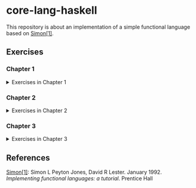 # core-lang-haskell

This repository is about an implementation of a simple functional language based on <span id="text-1">[Simon\[1\]](#reference-1)</span>.

## Exercises

### Chapter 1

<details>
<summary>Exercises in Chapter 1</summary>
<p>

| Name          | Files                                                       |
|---------------|-------------------------------------------------------------|
| Exercise 1.1  | /exercises/exercise1-01.xls, /src/Language/PrettyPrinter.hs |
| Exercise 1.2  | /src/Data/ISeq.hs                                           |
| Exercise 1.3  | /src/Language/PrettyPrinter.hs                              |
| Exercise 1.4  | /exercises/exercise1-04.xls, /src/Language/PrettyPrinter.hs |
| Exercise 1.5  | /src/Data/ISeq.hs                                           |
| Exercise 1.6  | /src/Data/ISeq.hs                                           |
| Exercise 1.7  | /src/Data/ISeq.hs                                           |
| Exercise 1.8  | /src/Language/PrettyPrinter.hs                              |
| Exercise 1.9  | /src/Language/Parser.hs                                     |
| Exercise 1.10 | /src/Language/Parser.hs                                     |
| Exercise 1.11 | /src/Lanugage/Parser.hs                                     |
| Exercise 1.12 | /src/Lanugage/Parser.hs                                     |
| Exercise 1.13 | /src/Lanugage/Parser.hs                                     |
| Exercise 1.14 | /src/Lanugage/Parser.hs                                     |
| Exercise 1.15 | /src/Lanugage/Parser.hs                                     |
| Exercise 1.16 | /src/Lanugage/Parser.hs                                     |
| Exercise 1.17 | /src/Lanugage/Parser.hs                                     |
| Exercise 1.18 | /src/Lanugage/Parser.hs                                     |
| Exercise 1.19 | /src/Lanugage/Parser.hs                                     |
| Exercise 1.20 | /src/Lanugage/Parser.hs                                     |
| Exercise 1.21 | /src/Lanugage/Parser.hs                                     |
| Exercise 1.22 | /exercises/exercise1-22.md                                  |
| Exercise 1.23 | /src/Lanugage/Parser.hs                                     |
| Exercise 1.24 | /src/Lanugage/Parser.hs                                     |

</p>
</details>

### Chapter 2

<details>
<summary>Exercises in Chapter 2</summary>
<p>

| Name          | Files                                                       |
|---------------|-------------------------------------------------------------|
| Exercise 2.1  | /exercises/exercise2-01.md                                  |
| Exercise 2.2  | /exercises/exercise2-02.md                                  |
| Exercise 2.3  | _skipped_                                                   |
| Exercise 2.4  | /src/Language/TiMachine.hs                                  |
| Exercise 2.5  | /src/Language/TiMachine.hs                                  |
| Exercise 2.6  | /src/Language/TiMachine.hs                                  |
| Exercise 2.7  | /src/Language/TiMachine.hs                                  |
| Exercise 2.8  | /exercises/exercise2-08.md                                  |
| Exercise 2.9  | /exercises/exercise2-09.md                                  |
| Exercise 2.10 | /src/Language/TiMachine.hs                                  |
| Exercise 2.11 | /src/Language/TiMachine.hs                                  |
| Exercise 2.12 | /exercises/exercise2-12.md                                  |
| Exercise 2.13 | /src/Language/TiMachine.hs, /exercises/exercise2-13.md      |
| Exercise 2.14 | /src/Language/TiMachine.hs                                  |
| Exercise 2.15 | /exercises/exercise2-15.md                                  |
| Exercise 2.16 | /src/Language/TiMachine.hs                                  |
| Exercise 2.17 | /src/Language/TiMachine.hs                                  |
| Exercise 2.18 | /src/Language/TiMachine.hs, /exercises/exercise2-18.md      |
| Exercise 2.19 | /exercises/exercise2-19.md                                  |
| Exercise 2.20 | /src/Language/TiMachine.hs, /exercises/exercise2-20.core    |
| Exercise 2.21 | /src/Language/TiMachine.hs                                  |
| Exercise 2.22 | /src/Language/TiMachine.hs, /exercises/exercise2-22.md      |
| Exercise 2.23 | /exercises/exercise2-23.core                                |
| Exercise 2.24 | /src/Language/TiMachine.hs, /exercises/exercise2-24.md      |
| Exercise 2.25 | /exercises/exercise2-25.md                                  |
| Exercise 2.26 | /src/Language/TiMachine.hs                                  |
| Exercise 2.27 | /src/Language/TiMachineAlter.hs                             |
| Exercise 2.28 | /src/Language/TiMachineAlter.hs                             |
| Exercise 2.29 | /src/Language/TiMachineAlter.hs, /exercises/exercise2-29.md |
| Exercise 2.30 | /src/Language/TiMachineGC.hs                                |
| Exercise 2.31 | /src/Language/TiMachineGC.hs                                |
| Exercise 2.32 | /src/Language/TiMachineGC.hs                                |
| Exercise 2.33 | /src/Language/TiMachineGC.hs                                |
| Exercise 2.34 | /exercises/exercise2-34.md                                  |
| Exercise 2.35 | /src/Language/TiMachineGC.hs                                |
| Exercise 2.36 | /src/Language/TiMachineGC.hs                                |

</p>
</details>

### Chapter 3

<details>
<summary>Exercises in Chapter 3</summary>
<p>

| Name          | Files                                                 |
|---------------|-------------------------------------------------------|
| Exercise 3.1  | /exercises/exercise3-01.v                             |
| Exercise 3.2  | ~/exercises/exercise3-02.v~                           |
| Exercise 3.3  | /exercises/exercise3-03.md                            |
| Exercise 3.4  | /exercises/exercise3-04.md                            |
| Exercise 3.5  | _skipped_                                             |
| Exercise 3.6  | /src/Language/GMachine.hs                             |
| Exercise 3.7  | /src/Language/GMachine.hs                             |
| Exercise 3.8  | /src/Language/GMachine.hs                             |
| Exercise 3.9  | /src/Language/GMachine.hs                             |
| Exercise 3.10 | /src/Language/GMachine.hs                             |
| Exercise 3.11 | /exercises/exercise3-11.md                            |
| Exercise 3.12 | /src/Language/GMachine.hs                             |
| Exercise 3.13 | _skipped_                                             |
| Exercise 3.14 | /src/Language/GMachine.hs                             |
| Exercise 3.15 | /src/Language/GMachine.hs                             |
| Exercise 3.16 | /src/Language/GMachine.hs                             |
| Exercise 3.17 | /exercises/exercise3-17.core                          |
| Exercise 3.18 | _skipped_                                             |
| Exercise 3.19 | /exercises/exercise3-19.compiled                      |
| Exercise 3.20 | /exercises/exercise3-20.md                            |
| Exercise 3.21 | /src/Language/GMachine.hs                             |
| Exercise 3.22 | /src/Language/GMachine.hs                             |
| Exercise 3.23 | /src/Language/GMachine.hs                             |
| Exercise 3.24 | /exercises/exercise3-24.md                            |
| Exercise 3.25 | /src/Language/GMachine.hs                             |
| Exercise 3.26 | /exercises/exercise3-26.md                            |
| Exercise 3.27 | /src/Language/GMachine.hs                             |
| Exercise 3.28 | /src/Language/GMachine.hs                             |
| Exercise 3.29 | /src/Language/GMachine.hs, /exercises/exercise3-29.md |
| Exercise 3.30 | _skipped_                                             |
| Exercise 3.31 | /src/Language/GMachine.hs                             |
| Exercise 3.32 | /src/Language/GMachine.hs                             |
| Exercise 3.33 | /src/Language/GMachine.hs                             |
| Exercise 3.34 | /src/Language/GMachine.hs                             |
| Exercise 3.35 | /src/Language/GMachine.hs                             |
| Exercise 3.36 | _skipped_                                             |
| Exercise 3.37 | /src/Language/GMachine.hs                             |
| Exercise 3.38 | /src/Language/GMachine.hs                             |
| Exercise 3.39 | /src/Language/GMachine.hs                             |
| Exercise 3.40 | /src/Language/GMachine.hs                             |
| Exercise 3.41 | /src/Language/GMachine.hs                             |
| Exercise 3.42 | /src/Language/GMachine.hs                             |
| Exercise 3.43 | /src/Language/GMachine.hs                             |
| Exercise 3.44 | /src/Language/GMachine.hs                             |

</p>
</details>

## References

<span id="reference-1">[Simon\[1\]](#text-1): Simon L Peyton Jones, David R Lester. January 1992. _Implementing functional languages: a tutorial_. Prentice Hall</span>
